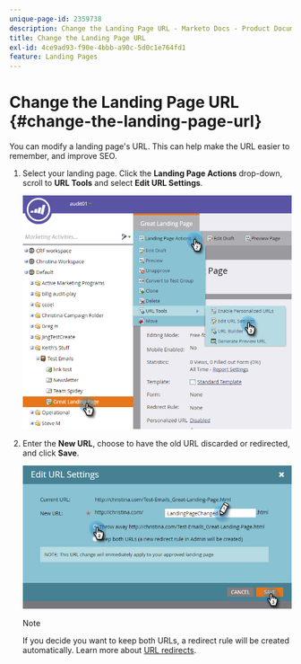 ```yaml
---
unique-page-id: 2359738
description: Change the Landing Page URL - Marketo Docs - Product Documentation
title: Change the Landing Page URL
exl-id: 4ce9ad93-f90e-4bbb-a90c-5d0c1e764fd1
feature: Landing Pages
---
```

# Change the Landing Page URL {#change-the-landing-page-url}

You can modify a landing page's URL. This can help make the URL easier to remember, and improve SEO.

1. Select your landing page. Click the **Landing Page Actions** drop-down, scroll to **URL Tools** and select **Edit URL Settings**.

   ![](assets/one.png)

1. Enter the **New URL**, choose to have the old URL discarded or redirected, and click **Save**.

   ![](assets/two.png)

   >[!NOTE]
   >
   >If you decide you want to keep both URLs, a redirect rule will be created automatically. Learn more about [URL redirects](/help/marketo/product-docs/demand-generation/landing-pages/personalizing-landing-pages/redirect-a-url-path.md).
